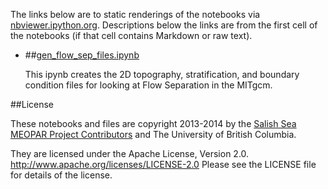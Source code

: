 The links below are to static renderings of the notebooks via
[nbviewer.ipython.org](http://nbviewer.ipython.org/).
Descriptions below the links are from the first cell of the notebooks
(if that cell contains Markdown or raw text).

* ##[gen_flow_sep_files.ipynb](http://nbviewer.ipython.org/urls/bitbucket.org/canyonsubc/flow_separation/Flow_Separation/gen_flow_sep_files.ipynb)  
    
    This ipynb creates the 2D topography, stratification, and boundary condition files for looking at Flow Separation in the MITgcm.  


##License

These notebooks and files are copyright 2013-2014
by the [Salish Sea MEOPAR Project Contributors](https://bitbucket.org/salishsea/docs/src/tip/CONTRIBUTORS.rst)
and The University of British Columbia.

They are licensed under the Apache License, Version 2.0.
http://www.apache.org/licenses/LICENSE-2.0
Please see the LICENSE file for details of the license.
